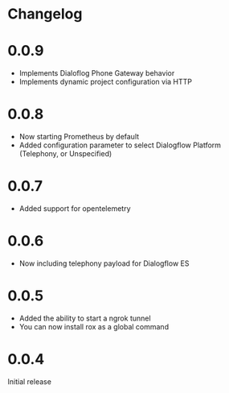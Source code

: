 # Changelog

# 0.0.9

- Implements Dialoflog Phone Gateway behavior
- Implements dynamic project configuration via HTTP

# 0.0.8

- Now starting Prometheus by default
- Added configuration parameter to select Dialogflow Platform (Telephony, or Unspecified)

# 0.0.7

- Added support for opentelemetry

# 0.0.6

- Now including telephony payload for Dialogflow ES

# 0.0.5

- Added the ability to start a ngrok tunnel
- You can now install rox as a global command

# 0.0.4

Initial release
